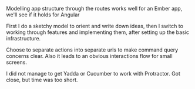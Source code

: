 Modelling app structure through the routes works well for an Ember app, we'll see if it holds for Angular

First I do a sketchy model to orient and write down ideas, then I switch to working through features and implementing them, after setting up the basic infrastructure.

Choose to separate actions into separate urls to make command query concerns clear. Also it leads to an obvious interactions flow for small screens.

I did not manage to get Yadda or Cucumber to work with Protractor. Got close, but time was too short.